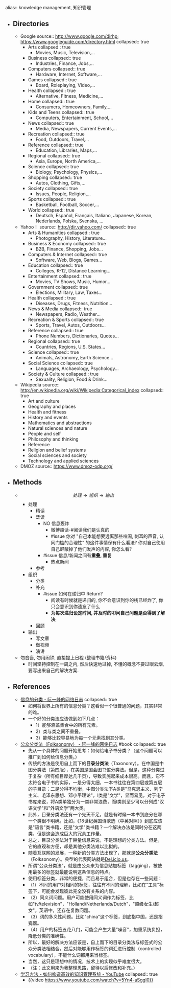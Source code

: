 alias:: knowledge management, 知识管理

- ## Directories
  - Google
    source:: http://www.google.com/dirhp; https://www.googleguide.com/directory.html
    collapsed:: true
    - Arts
      collapsed:: true
      - Movies, Music, Television,...
    - Business
      collapsed:: true
      - Industries, Finance, Jobs,...
    - Computers
      collapsed:: true
      - Hardware, Internet, Software,...
    - Games
      collapsed:: true
      - Board, Roleplaying, Video,...
    - Health
      collapsed:: true
      - Alternative, Fitness, Medicine,...
    - Home
      collapsed:: true
      - Consumers, Homeowners, Family,...
    - Kids and Teens
      collapsed:: true
      - Computers, Entertainment, School,...
    - News
      collapsed:: true
      - Media, Newspapers, Current Events,...
    - Recreation
      collapsed:: true
      - Food, Outdoors, Travel,...
    - Reference
      collapsed:: true
      - Education, Libraries, Maps,...
    - Regional
      collapsed:: true
      - Asia, Europe, North America,...
    - Science
      collapsed:: true
      - Biology, Psychology, Physics,...
    - Shopping
      collapsed:: true
      - Autos, Clothing, Gifts,...
    - Society
      collapsed:: true
      - Issues, People, Religion,...
    - Sports
      collapsed:: true
      - Basketball, Football, Soccer,...
    - World
      collapsed:: true
      - Deutsch, Español, Français, Italiano, Japanese, Korean, Nederlands, Polska, Svenska, ...
  - Yahoo！
    source:: http://dir.yahoo.com/
    collapsed:: true
    - Arts & Humanities
      collapsed:: true
      - Photography, History, Literature...
    - Business & Economy
      collapsed:: true
      - B2B, Finance, Shopping, Jobs...
    - Computers & Internet
      collapsed:: true
      - Software, Web, Blogs, Games...
    - Education
      collapsed:: true
      - Colleges, K-12, Distance Learning...
    - Entertainment
      collapsed:: true
      - Movies, TV Shows, Music, Humor...
    - Government
      collapsed:: true
      - Elections, Military, Law, Taxes...
    - Health
      collapsed:: true
      - Diseases, Drugs, Fitness, Nutrition...
    - News & Media
      collapsed:: true
      - Newspapers, Radio, Weather...
    - Recreation & Sports
      collapsed:: true
      - Sports, Travel, Autos, Outdoors...
    - Reference
      collapsed:: true
      - Phone Numbers, Dictionaries, Quotes...
    - Regional
      collapsed:: true
      - Countries, Regions, U.S. States...
    - Science
      collapsed:: true
      - Animals, Astronomy, Earth Science...
    - Social Science
      collapsed:: true
      - Languages, Archaeology, Psychology...
    - Society & Culture
      collapsed:: true
      - Sexuality, Religion, Food & Drink...
  - Wikipedia
    source:: http://en.wikipedia.org/wiki/Wikipedia:Categorical_index
    collapsed:: true
    - Art and culture
    - Geography and places
    - Health and fitness
    - History and events
    - Mathematics and abstractions
    - Natural sciences and nature
    - People and self
    - Philosophy and thinking
    - Reference
    - Religion and belief systems
    - Social sciences and society
    - Technology and applied sciences
  - DMOZ
    source:: https://www.dmoz-odp.org/
- ## Methods
  - $$处理 \rightarrow 组织 \rightarrow  输出$$
    - 处理
      - 精读
      - 泛读
        - NO 信息轰炸
          - 微博超话-\#阅读我们是认真的
          - #issue 你对 "自己本能想要远离那些喧闹, 刺耳的声音, 认同门槛的合理性" 的这件事情保有什么看法? 你对自己使用自己屏蔽掉了他们发声的内容, 你怎么看?
        - #issue 信息/新闻之间有**重叠, 重复**
          - 热点新闻
      - 参考
    - 组织
      - 分类
      - 补充
        - #issue 如何在递归中 Return?
          - 阅读有时候就是递归的, 你不会意识到你的栈已经炸了, 你只会意识到你遗忘了什么
          - **为每次递归设定时间, 并及时的叩问自己问题是否得到了解决**
      - 回顾
    - 输出
      - 写文章
      - 做视频
      - 演讲
  - 勿吝啬, 勿用闹钟, 直接提上日程 (整理书籍/资料)
    - 时间坚持控制在一周之内, 然后快速地过掉, 不懂的概念不要过眼云烟, 要写出来自己的解决方案.
- ## References
  - [信息的分类 - 阮一峰的网络日志](http://www.ruanyifeng.com/blog/2007/01/categories.html)
    collapsed:: true
    - 如何将世界上所有的信息分类？这看似一个很普通的问题，其实非常的难。
    - 一个好的分类法应该做到如下几点：
      - 1）能够涵盖集合中的所有元素。
      - 2）类与类之间不重叠。
      - 3）能够比较容易地为每一个元素找到其分类。
  - [公众分类法（Folksonomy） - 阮一峰的网络日志](http://www.ruanyifeng.com/blog/2006/09/folksonomy.html) #book
    collapsed:: true
    - 先从一个具体的问题开始思考：如何给电子书分类？（这个问题可以推广到如何给信息分类。）
    - 传统的方法是使用自上而下的**目录分类法**（Taxonomy）。在中国是中图分类法（第四版），在美国是国会图书馆分类法。但是，这种分类过于复杂（所有细目厚达几千页），导致实施起来成本很高。而且，它不太符合电子书的实际，一是分得太细，一本书往往在第四层或第五层的子目录；二是分得不均衡，中图分类法下A类是"马克思主义、列宁主义、毛泽东思想、邓小平理论"，I类是"文学"，显而易见，对于电子书库来说，将A类单独分为一类非常浪费，而I类则至少可以分列成"汉语文学"和"外语文学"两大类。
    - 此外，目录分类法还有一个先天不足，就是有时候一本书到底分在哪一个类很不明确。比如，《18世纪英国诗歌选（中英对照）》到底应该是"语言"类书籍，还是"文学"类书籍？一个解决办法是同时分在这两类，但是这会造成巨大的冗余工作量。
    - 总之，目录分类法对于巨量信息来说，不是理想的分类方法。但是，它的直观和方便，却是其他分类法难以比拟的。
    - 随着互联网的发展，一种新的分类方法出现了，那就是**公众分类法**（Folksonomy）。典型的代表网站就是[Del.icio.us](http://del.icio.us)。
    - 所谓"公众分类法"，就是由公众来为信息贴加标签（tagging），被使用最多的标签就最能说明这条信息的特点。
    - 使用标签分类，非常的便捷，而且易于组合，但是也存在一些问题：
    - （1）不同的用户对相同的标签，往往有不同的理解，比如在"工具"标签下，可能会发现彼此完全没有关系的内容。
    - （2）同义词问题。用户可能使用同义词作为标签，比如"tv/television"，"Holland/Netherlands/Dutch"，"超级女生/超女"。英语中，还存在复数问题。
    - （3）词的多义性问题。比如"china"这个标签，到底指中国，还是指瓷器。
    - （4）用户的标签五花八门，可能会产生大量"噪音"，加重系统负担，降低分类的准确性。
    - 所以，最好的解决方法应该是，自上而下的目录分类法与标签式的公众分类法相结合，然后对能够用作标签的词汇进行控制（controlled vocabulary），不能什么词都用来当标签。
    - 当然，这只是理想中的情况，技术上的实现似乎难度很大。
    - （注：此文用来为我整理思路，留待以后修改和补充。）
  - [学习方法 - 如何构造高效的知识管理系统 - YouTube](https://www.youtube.com/watch?v=5Yn4-aSggI0)
    collapsed:: true
    - {{video https://www.youtube.com/watch?v=5Yn4-aSggI0}}